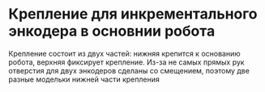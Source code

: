 # Крепление для инкрементального энкодера в основнии робота

Крепление состоит из двух частей: нижняя крепится к основанию робота, верхняя фиксирует крепление. Из-за не самых прямых рук отверстия для двух энкодеров сделаны со смещением, поэтому две разные модельки нижней части крепления